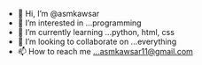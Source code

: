 - 👋 Hi, I’m @asmkawsar
- 👀 I’m interested in ...programming
- 🌱 I’m currently learning ...python, html, css
- 💞️ I’m looking to collaborate on ...everything
- 📫 How to reach me ...asmkawsar11@gmail.com

<!---
asmkawsar/asmkawsar is a ✨ special ✨ repository because its `README.md` (this file) appears on your GitHub profile.
You can click the Preview link to take a look at your changes.
--->
